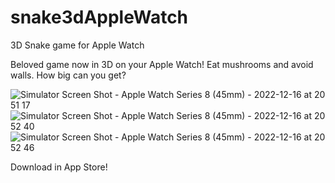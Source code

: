 # snake3dAppleWatch
3D Snake game for Apple Watch

Beloved game now in 3D on your Apple Watch! Eat mushrooms and avoid walls. How big can you get?

![Simulator Screen Shot - Apple Watch Series 8 (45mm) - 2022-12-16 at 20 51 17](https://user-images.githubusercontent.com/21102640/208263940-bf9b6ffd-a891-4a48-b674-13c2468024d7.png)
![Simulator Screen Shot - Apple Watch Series 8 (45mm) - 2022-12-16 at 20 52 40](https://user-images.githubusercontent.com/21102640/208263943-a48df1a8-0e46-4513-84d3-a4f4447f185a.png)
![Simulator Screen Shot - Apple Watch Series 8 (45mm) - 2022-12-16 at 20 52 46](https://user-images.githubusercontent.com/21102640/208263944-c84b67b9-4144-4adb-a945-9b67cb169c08.png)

Download in App Store!
